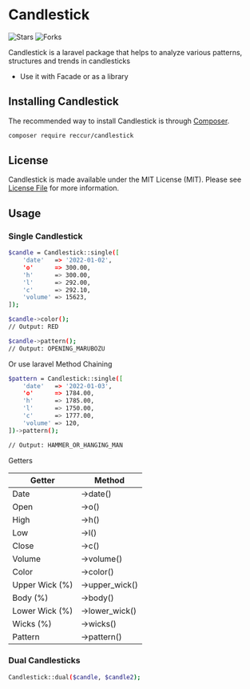 # Candlestick

![Stars](https://img.shields.io/github/stars/reccur/candlestick-package)
![Forks](https://img.shields.io/github/forks/reccur/candlestick-package)

Candlestick is a laravel package that helps to analyze various patterns, structures and trends in candlesticks

- Use it with Facade or as a library

## Installing Candlestick

The recommended way to install Candlestick is through
[Composer](https://getcomposer.org/).

```bash
composer require reccur/candlestick
```
## License

Candlestick is made available under the MIT License (MIT). Please see [License File](LICENSE) for more information.

## Usage

### Single Candlestick
```bash
$candle = Candlestick::single([
    'date'   => '2022-01-02',
    'o'      => 300.00,
    'h'      => 300.00,
    'l'      => 292.00,
    'c'      => 292.10,
    'volume' => 15623,
]);

$candle->color();
// Output: RED

$candle->pattern();
// Output: OPENING_MARUBOZU
```
Or use laravel Method Chaining

```bash
$pattern = Candlestick::single([
    'date'   => '2022-01-03',
    'o'      => 1784.00,
    'h'      => 1785.00,
    'l'      => 1750.00,
    'c'      => 1777.00,
    'volume' => 120,
])->pattern();

// Output: HAMMER_OR_HANGING_MAN
```

Getters

| Getter | Method |
| ------ | ------ |
| Date | ->date() |
| Open | ->o() |
| High | ->h() |
| Low | ->l() |
| Close | ->c() |
| Volume | ->volume() |
| Color | ->color() |
| Upper Wick (%) | ->upper_wick() |
| Body (%) | ->body() |
| Lower Wick (%) | ->lower_wick() |
| Wicks (%) | ->wicks() |
| Pattern | ->pattern() |

### Dual Candlesticks

```bash
Candlestick::dual($candle, $candle2);
```
